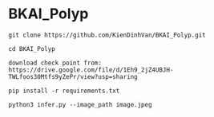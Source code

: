 # BKAI_Polyp

~~~
git clone https://github.com/KienDinhVan/BKAI_Polyp.git
~~~
~~~
cd BKAI_Polyp
~~~
~~~
download check point from: https://drive.google.com/file/d/1Eh9_2jZ4UBJH-TWLfoos30Mtfs9yZePr/view?usp=sharing
~~~
~~~
pip install -r requirements.txt
~~~
~~~
python3 infer.py --image_path image.jpeg
~~~

